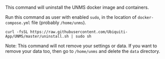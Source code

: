 This command will uninstall the UNMS docker image and containers.

Run this command as user with enabled `sudo`, in the location of `docker-compose.yml` file (probably ```/home/unms```).

    curl -fsSL https://raw.githubusercontent.com/Ubiquiti-App/UNMS/master/uninstall.sh | sudo sh

Note: This command will not remove your settings or data. If you want to remove your data too, then go to ```/home/unms``` and delete the ```data``` directory.